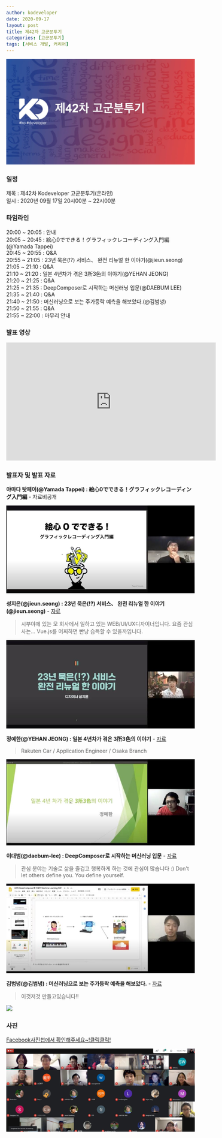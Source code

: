 ```yaml
---
author: kodeveloper
date: 2020-09-17
layout: post
title: 제42차 고군분투기
categories: [고군분투기]
tags: [서비스 개발, 커리어]
---
```


![](/img/struggle/42/struggle.jpg)

### 일정

제목 : 제42차 Kodeveloper 고군분투기(온라인)  
일시 : 2020년 09월 17일 20시00분 ~ 22시00분   

### 타임라인

20:00 ~ 20:05 : 안내  
20:05 ~ 20:45 : 絵心0でできる！グラフィックレコーディング入門編(@Yamada Tappei)  
20:45 ~ 20:55 : Q&A  
20:55 ~ 21:05 : 23년 묵은(!?) 서비스、 완전 리뉴얼 한 이야기(@jieun.seong)  
21:05 ~ 21:10 : Q&A  
21:10 ~ 21:20 : 일본 4년차가 겪은 3所3色의 이야기(@YEHAN JEONG)  
21:20 ~ 21:25 : Q&A  
21:25 ~ 21:35 : DeepComposer로 시작하는 머신러닝 입문(@DAEBUM LEE)  
21:35 ~ 21:40 : Q&A  
21:40 ~ 21:50 : 머신러닝으로 보는 주가등락 예측을 해보았다.(@김범녕)  
21:50 ~ 21:55 : Q&A  
21:55 ~ 22:00 : 마무리 안내  

### 발표 영상

<iframe width="560" height="315" src="https://www.youtube.com/embed/GTyFIm_yRH4" frameborder="0" allow="accelerometer; autoplay; clipboard-write; encrypted-media; gyroscope; picture-in-picture" allowfullscreen></iframe>

### 발표자 및 발표 자료

**야마다 탓페이(@Yamada Tappei) : 絵心0でできる！グラフィックレコーディング入門編** - 자료비공개
>

![](/img/struggle/42/yamada.jpg)

**성지은(@jieun.seong) : 23년 묵은(!?) 서비스、 완전 리뉴얼 한 이야기(@jieun.seong)** - [자료](https://drive.google.com/drive/folders/1BL5nggQqQZSH9t93FAa3VasT7rWQwDgA)
> 시부야에 있는 모 회사에서 일하고 있는 WEB/UI/UX디자이너입니다. 요즘 관심사는... Vue.js를 어찌하면 빤낭 습득할 수 있을까입니다.

![](/img/struggle/42/seongjieun.jpg)

**정예한(@YEHAN JEONG) : 일본 4년차가 겪은 3所3色의 이야기** - [자료](https://drive.google.com/file/d/1DtE6zzhadcE6SHTJ7pa_rCGik_tWHoli/view)
> Rakuten Car / Application Engineer / Osaka Branch

![](/img/struggle/42/jeongyehan.jpg)

**이대범(@daebum-lee) : DeepComposer로 시작하는 머신러닝 입문** - [자료](https://docs.google.com/presentation/d/1_J4TCtA_G1Oz4spzmv2G71__dtqXcL4PXQ9xuWVIXYE/edit?usp=sharing)
> 관심 분야는 기술로 삶을 즐겁고 행복하게 하는 것에 관심이 많습니다 :) Don't let others define you. You define yourself.

![](/img/struggle/42/leedaebum.jpg)

**김범녕(@김범녕) : 머신러닝으로 보는 주가등락 예측을 해보았다.** - [자료](https://docs.google.com/presentation/d/1ccPGlnjH7cfzQYi9HhzOSqpSFEMO9TprJsKec4KBEEc/edit?usp=sharing)
> 이것저것 만들고있습니다!!

![](/img/struggle/42/kimbeomnyoung.jpeg)

### 사진

[Facebook사진첩에서 확인해주세요~!클릭클릭!](https://www.facebook.com/media/set?set=oa.694700014459593&type=3)

![](/img/struggle/42/members.jpg)
